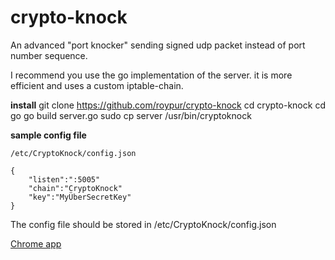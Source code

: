 # crypto-knock
An advanced "port knocker" sending signed udp packet instead of port number sequence.

I recommend you use the go implementation of the server. it is more efficient and uses a custom iptable-chain.

**install**
    git clone https://github.com/roypur/crypto-knock
    cd crypto-knock
    cd go
    go build server.go
    sudo cp server /usr/bin/cryptoknock


**sample config file**

    /etc/CryptoKnock/config.json
    
    {
        "listen":":5005"
        "chain":"CryptoKnock"
        "key":"MyÜberSecretKey"
    }
    
The config file should be stored in /etc/CryptoKnock/config.json
    
<a href='https://chrome.google.com/webstore/detail/crypto-knock/opdobdojdhfbdmhpfnhihoigbfjbfddi'>Chrome app</a>
